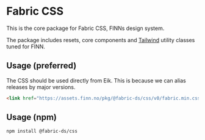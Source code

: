 # Fabric CSS

This is the core package for Fabric CSS, FINNs design system.

The package includes resets, core components and [Tailwind](https://tailwindcss.com/) utility classes tuned
for FINN.

## Usage (preferred)

The CSS should be used directly from Eik. This is because we can alias releases by major versions.

```html
<link href="https://assets.finn.no/pkg/@fabric-ds/css/v0/fabric.min.css" rel="stylesheet" />
```

## Usage (npm)

```sh
npm install @fabric-ds/css
```
